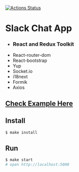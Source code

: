 [![Actions Status](https://github.com/Foppp/frontend-project-lvl4/workflows/hexlet-check/badge.svg)](https://github.com/Foppp/frontend-project-lvl4/actions)

# Slack Chat App

* ### React and Redux Toolkit 
* React-router-dom
* React-bootstrap
* Yup
* Socket.io
* i18next
* Formik
* Axios
## [Check Example Here](https://shielded-spire-13127.herokuapp.com/)

## Install

```sh
$ make install
```

## Run

```sh
$ make start
# open http://localhost:5000
```